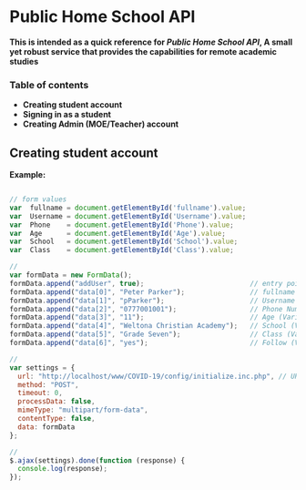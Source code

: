 <!--  -->
# Public Home School API
<!--  -->
__This is intended as a quick reference for *Public Home School API*, A small yet robust service that provides the capabilities for remote academic studies__
<!--  -->
### Table of contents
* **Creating student account**
* **Signing in as a student**
* **Creating Admin __(MOE/Teacher)__ account**
<!--  -->
## Creating student account
**Example:**
```javascript

// form values
var  fullname = document.getElementById('fullname').value;
var  Username = document.getElementById('Username').value;
var  Phone    = document.getElementById('Phone').value;
var  Age      = document.getElementById('Age').value;
var  School   = document.getElementById('School').value;
var  Class    = document.getElementById('Class').value;

// 
var formData = new FormData();
formData.append("addUser", true);                          // entry point (Boolean)
formData.append("data[0]", "Peter Parker");                // fullname (Variable)
formData.append("data[1]", "pParker");                     // Username (Variable)
formData.append("data[2]", "0777001001");                  // Phone Number (Variable)
formData.append("data[3]", "11");                          // Age (Variable)
formData.append("data[4]", "Weltona Christian Academy");   // School (Variable)
formData.append("data[5]", "Grade Seven");                 // Class (Variable)
formData.append("data[6]", "yes");                         // Follow (Variable)

// 
var settings = {
  url: "http://localhost/www/COVID-19/config/initialize.inc.php", // URI of my local server
  method: "POST",
  timeout: 0,
  processData: false,
  mimeType: "multipart/form-data",
  contentType: false,
  data: formData
};

// 
$.ajax(settings).done(function (response) {
  console.log(response);
});
```





